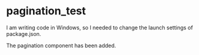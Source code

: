 # pagination_test

I am writing code in Windows, so I needed to change the launch settings of package.json.

The pagination component has been added.
